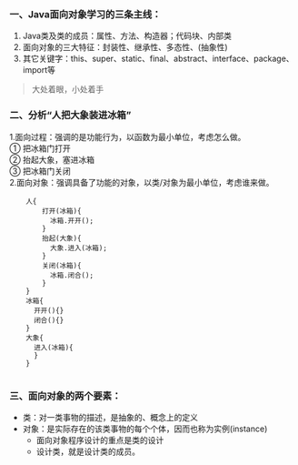   ### 一、Java面向对象学习的三条主线：
  1. Java类及类的成员：属性、方法、构造器；代码块、内部类
  2. 面向对象的三大特征：封装性、继承性、多态性、(抽象性)
  3. 其它关键字：this、super、static、final、abstract、interface、package、import等
  
  > 大处着眼，小处着手

 ### 二、分析“人把大象装进冰箱” 
  1.面向过程：强调的是功能行为，以函数为最小单位，考虑怎么做。   
    ① 把冰箱门打开  
    ② 抬起大象，塞进冰箱   
    ③ 把冰箱门关闭  
  2.面向对象：强调具备了功能的对象，以类/对象为最小单位，考虑谁来做。
   
  ```
      人{
          打开(冰箱){
            冰箱.开开();
          }
          抬起(大象){
            大象.进入(冰箱);
          }
          关闭(冰箱){
            冰箱.闭合();
          }
      }
      冰箱{
        开开(){}
        闭合(){}
      }
      大象{
        进入(冰箱){
        }
      }
    
  ```

 ### 三、面向对象的两个要素：
  - 类：对一类事物的描述，是抽象的、概念上的定义
  - 对象：是实际存在的该类事物的每个个体，因而也称为实例(instance)
      - 面向对象程序设计的重点是类的设计
      - 设计类，就是设计类的成员。